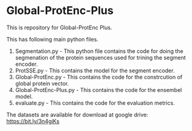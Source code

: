 # Global-ProtEnc-Plus
This is repository for Global-ProtEnc Plus.

This has following main python files.
  1) Segmentation.py - This python file contains the code for doing the segmenation of the protein sequences used for trining the segment encoder.
  2) ProtSSE.py - This contains the model for the segment encoder.
  3) Global-ProtEnc.py - This contains the code for the constrcution of global protein vector.
  4) Global-ProtEnc-Plus.py - This contains the code for the ensembel model.
  5) evaluate.py - This contains the code for the evaluation metrics.

The datasets are available for download at google drive: https://bit.ly/3n4giKs
